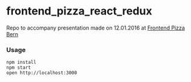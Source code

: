 frontend_pizza_react_redux
==========================

Repo to accompany presentation made on 12.01.2016 at [Frontend Pizza Bern](https://frontendpizza.herokuapp.com/)

### Usage

```
npm install
npm start
open http://localhost:3000
```
